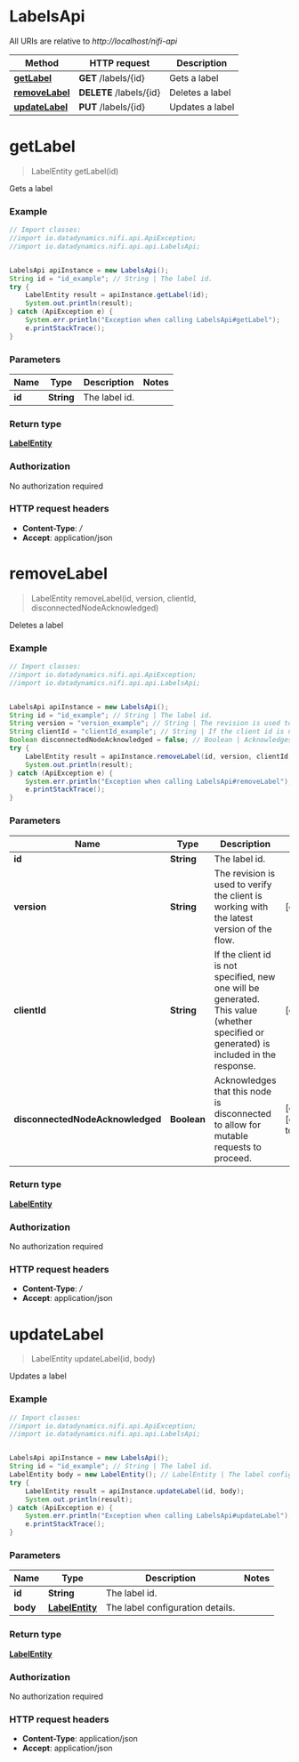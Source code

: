 # LabelsApi

All URIs are relative to *http://localhost/nifi-api*

Method | HTTP request | Description
------------- | ------------- | -------------
[**getLabel**](LabelsApi.md#getLabel) | **GET** /labels/{id} | Gets a label
[**removeLabel**](LabelsApi.md#removeLabel) | **DELETE** /labels/{id} | Deletes a label
[**updateLabel**](LabelsApi.md#updateLabel) | **PUT** /labels/{id} | Updates a label


<a name="getLabel"></a>
# **getLabel**
> LabelEntity getLabel(id)

Gets a label



### Example
```java
// Import classes:
//import io.datadynamics.nifi.api.ApiException;
//import io.datadynamics.nifi.api.api.LabelsApi;


LabelsApi apiInstance = new LabelsApi();
String id = "id_example"; // String | The label id.
try {
    LabelEntity result = apiInstance.getLabel(id);
    System.out.println(result);
} catch (ApiException e) {
    System.err.println("Exception when calling LabelsApi#getLabel");
    e.printStackTrace();
}
```

### Parameters

Name | Type | Description  | Notes
------------- | ------------- | ------------- | -------------
 **id** | **String**| The label id. |

### Return type

[**LabelEntity**](LabelEntity.md)

### Authorization

No authorization required

### HTTP request headers

 - **Content-Type**: */*
 - **Accept**: application/json

<a name="removeLabel"></a>
# **removeLabel**
> LabelEntity removeLabel(id, version, clientId, disconnectedNodeAcknowledged)

Deletes a label



### Example
```java
// Import classes:
//import io.datadynamics.nifi.api.ApiException;
//import io.datadynamics.nifi.api.api.LabelsApi;


LabelsApi apiInstance = new LabelsApi();
String id = "id_example"; // String | The label id.
String version = "version_example"; // String | The revision is used to verify the client is working with the latest version of the flow.
String clientId = "clientId_example"; // String | If the client id is not specified, new one will be generated. This value (whether specified or generated) is included in the response.
Boolean disconnectedNodeAcknowledged = false; // Boolean | Acknowledges that this node is disconnected to allow for mutable requests to proceed.
try {
    LabelEntity result = apiInstance.removeLabel(id, version, clientId, disconnectedNodeAcknowledged);
    System.out.println(result);
} catch (ApiException e) {
    System.err.println("Exception when calling LabelsApi#removeLabel");
    e.printStackTrace();
}
```

### Parameters

Name | Type | Description  | Notes
------------- | ------------- | ------------- | -------------
 **id** | **String**| The label id. |
 **version** | **String**| The revision is used to verify the client is working with the latest version of the flow. | [optional]
 **clientId** | **String**| If the client id is not specified, new one will be generated. This value (whether specified or generated) is included in the response. | [optional]
 **disconnectedNodeAcknowledged** | **Boolean**| Acknowledges that this node is disconnected to allow for mutable requests to proceed. | [optional] [default to false]

### Return type

[**LabelEntity**](LabelEntity.md)

### Authorization

No authorization required

### HTTP request headers

 - **Content-Type**: */*
 - **Accept**: application/json

<a name="updateLabel"></a>
# **updateLabel**
> LabelEntity updateLabel(id, body)

Updates a label



### Example
```java
// Import classes:
//import io.datadynamics.nifi.api.ApiException;
//import io.datadynamics.nifi.api.api.LabelsApi;


LabelsApi apiInstance = new LabelsApi();
String id = "id_example"; // String | The label id.
LabelEntity body = new LabelEntity(); // LabelEntity | The label configuration details.
try {
    LabelEntity result = apiInstance.updateLabel(id, body);
    System.out.println(result);
} catch (ApiException e) {
    System.err.println("Exception when calling LabelsApi#updateLabel");
    e.printStackTrace();
}
```

### Parameters

Name | Type | Description  | Notes
------------- | ------------- | ------------- | -------------
 **id** | **String**| The label id. |
 **body** | [**LabelEntity**](LabelEntity.md)| The label configuration details. |

### Return type

[**LabelEntity**](LabelEntity.md)

### Authorization

No authorization required

### HTTP request headers

 - **Content-Type**: application/json
 - **Accept**: application/json

